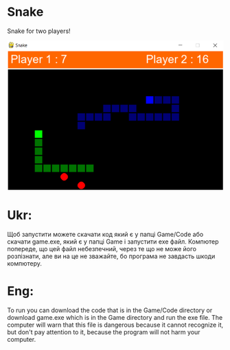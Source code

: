 # Snake
Snake for two players!

![alt text](photos/game.png "Game")

# Ukr:
Щоб запустити можете скачати код який є у папці Game/Code або
скачати game.exe, який є у папці Game і запустити exe файл.
Компютер попереде, що цей файл небезпечний, через те що не може його розпізнати,
але ви на це не зважайте, бо програма не завдасть шкоди компютеру.
# Eng:
To run you can download the code that is in the Game/Code directory or
download game.exe which is in the Game directory and run the exe file.
The computer will warn that this file is dangerous because it cannot recognize it,
but don't pay attention to it, because the program will not harm your computer.
